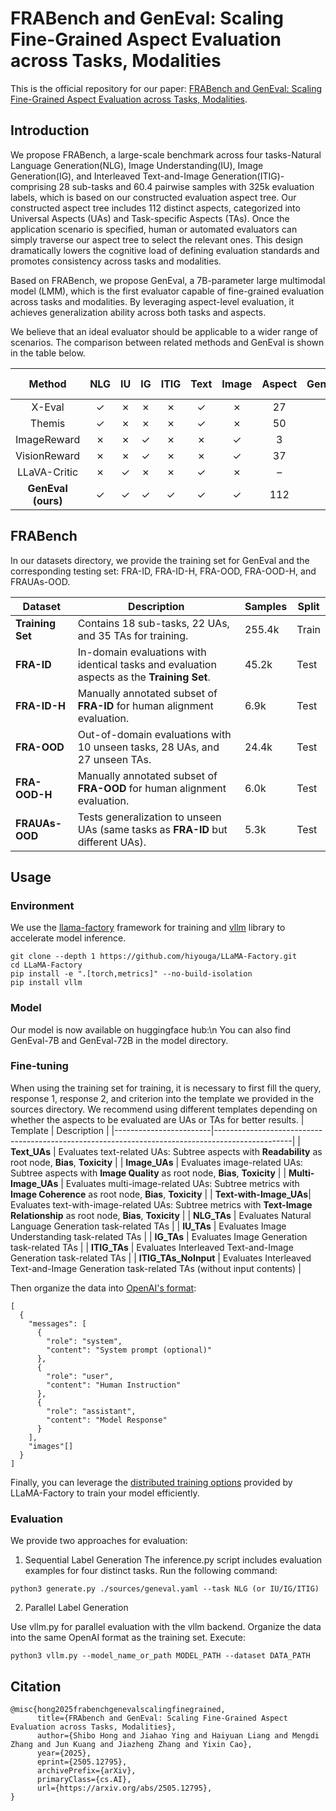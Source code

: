
# FRABench and GenEval: Scaling Fine-Grained Aspect Evaluation across Tasks, Modalities

This is the official repository for our paper: [FRABench and GenEval: Scaling Fine-Grained Aspect Evaluation across Tasks, Modalities](https://arxiv.org/abs/2505.12795).

## Introduction

We propose FRABench, a large-scale benchmark across four tasks-Natural Language Generation(NLG), Image Understanding(IU), Image Generation(IG), and Interleaved Text-and-Image Generation(ITIG)- comprising 28 sub-tasks and 60.4 pairwise samples with 325k evaluation labels, which is based on our constructed evaluation aspect tree. Our constructed aspect tree includes 112 distinct aspects, categorized into Universal Aspects (UAs) and Task-specific Aspects (TAs). Once the application scenario is specified, human or automated evaluators can simply traverse our aspect tree to select the relevant ones. This design dramatically lowers the cognitive load of defining evaluation standards and promotes consistency across tasks and modalities.

Based on FRABench, we propose GenEval, a 7B-parameter large multimodal model (LMM), which is the first evaluator capable of fine-grained evaluation across tasks and modalities. By leveraging aspect-level evaluation, it achieves generalization ability across both tasks and aspects. 

We believe that an ideal evaluator should be applicable to a wider range of scenarios. The comparison between related methods and GenEval is shown in the table below.


| Method           | NLG | IU | IG | ITIG | Text | Image | Aspect | Generalizable | Data Source        |
|:----------------:|:---:|:--:|:--:|:----:|:----:|:-----:|:------:|:-------------:|:------------------:|
| X-Eval           | ✓   | ✗  | ✗  | ✗    | ✓    | ✗     | 27     | ✓            | Human              |
| Themis           | ✓   | ✗  | ✗  | ✗    | ✓    | ✗     | 50     | ✓            | Synthetic          |
| ImageReward      | ✗   | ✗  | ✓  | ✗    | ✗    | ✓     | 3      | ✗            | Human              |
| VisionReward     | ✗   | ✗  | ✓  | ✗    | ✗    | ✓     | 37     | ✗            | Human              |
| LLaVA-Critic     | ✗   | ✓  | ✗  | ✗    | ✓    | ✗     | –      | ✗            | Synthetic          |
| **GenEval (ours)** | ✓  | ✓  | ✓  | ✓    | ✓    | ✓     | 112    | ✓            | Synthetic & Human  |

## FRABench
In our datasets directory, we provide the training set for GenEval and the corresponding testing set: FRA-ID, FRA-ID-H, FRA-OOD, FRA-OOD-H, and FRAUAs-OOD.

| Dataset         | Description                                                                                  | Samples  | Split   |
|-----------------|----------------------------------------------------------------------------------------------|----------|---------|
| **Training Set** | Contains 18 sub-tasks, 22 UAs, and 35 TAs for training.  | 255.4k   | Train   |
| **FRA-ID**      | In-domain evaluations with identical tasks and evaluation aspects as the **Training Set**.           | 45.2k    | Test    |
| **FRA-ID-H**    | Manually annotated subset of **FRA-ID** for human alignment evaluation.                      | 6.9k     | Test    |
| **FRA-OOD**     | Out-of-domain evaluations with 10 unseen tasks, 28 UAs, and 27 unseen TAs.                      | 24.4k    | Test    |
| **FRA-OOD-H**   | Manually annotated subset of **FRA-OOD** for human alignment evaluation.                        | 6.0k     | Test    |
| **FRAUAs-OOD**  | Tests generalization to unseen UAs (same tasks as **FRA-ID** but different UAs). | 5.3k     | Test    |

## Usage

### Environment
We use the [llama-factory](https://github.com/hiyouga/LLaMA-Factory) framework for training and [vllm](https://github.com/vllm-project/vllm) library to accelerate model inference.

```
git clone --depth 1 https://github.com/hiyouga/LLaMA-Factory.git
cd LLaMA-Factory
pip install -e ".[torch,metrics]" --no-build-isolation
pip install vllm
```

### Model
Our model is now available on huggingface hub:\n
You can also find GenEval-7B and GenEval-72B in the model directory.

### Fine-tuning

When using the training set for training, it is necessary to first fill the query, response 1, response 2, and criterion into the template we provided in the sources directory. We recommend using different templates depending on whether the aspects to be evaluated are UAs or TAs for better results.
| Template               | Description                                                                                     |
|------------------------|-------------------------------------------------------------------------------------------------|
| **Text_UAs**           | Evaluates text-related UAs: Subtree aspects with **Readability** as root node, **Bias**, **Toxicity**       |
| **Image_UAs**          | Evaluates image-related UAs: Subtree aspects with **Image Quality** as root node, **Bias**, **Toxicity**      |
| **Multi-Image_UAs**    | Evaluates multi-image-related UAs: Subtree metrics with **Image Coherence** as root node, **Bias**, **Toxicity**   |
| **Text-with-Image_UAs**| Evaluates text-with-image-related UAs: Subtree metrics with **Text-Image Relationship** as root node, **Bias**, **Toxicity**   |
| **NLG_TAs**            | Evaluates Natural Language Generation task-related TAs                                          |
| **IU_TAs**             | Evaluates Image Understanding task-related TAs                                                  |
| **IG_TAs**             | Evaluates Image Generation task-related TAs                                                     |
| **ITIG_TAs**           | Evaluates Interleaved Text-and-Image Generation task-related TAs                                |
| **ITIG_TAs_NoInput**   | Evaluates Interleaved Text-and-Image Generation task-related TAs (without input contents)       |

Then organize the data into [OpenAI's format](https://llamafactory.readthedocs.io/en/latest/getting_started/data_preparation.html):
```
[
  {
    "messages": [
      {
        "role": "system",
        "content": "System prompt (optional)"
      },
      {
        "role": "user",
        "content": "Human Instruction"
      },
      {
        "role": "assistant",
        "content": "Model Response"
      }
    ],
    "images"[]
  }
]
```

Finally, you can leverage the [distributed training options](https://llamafactory.readthedocs.io/en/latest/advanced/distributed.html) provided by LLaMA-Factory to train your model efficiently.

### Evaluation

We provide two approaches for evaluation:

1. Sequential Label Generation
The inference.py script includes evaluation examples for four distinct tasks. Run the following command:
```
python3 generate.py ./sources/geneval.yaml --task NLG (or IU/IG/ITIG)
```

2. Parallel Label Generation 

Use vllm.py for parallel evaluation with the vllm backend. Organize the data into the same OpenAI format as the training set. Execute:
```
python3 vllm.py --model_name_or_path MODEL_PATH --dataset DATA_PATH
```

## Citation
```
@misc{hong2025frabenchgenevalscalingfinegrained,
      title={FRAbench and GenEval: Scaling Fine-Grained Aspect Evaluation across Tasks, Modalities}, 
      author={Shibo Hong and Jiahao Ying and Haiyuan Liang and Mengdi Zhang and Jun Kuang and Jiazheng Zhang and Yixin Cao},
      year={2025},
      eprint={2505.12795},
      archivePrefix={arXiv},
      primaryClass={cs.AI},
      url={https://arxiv.org/abs/2505.12795}, 
}
```
